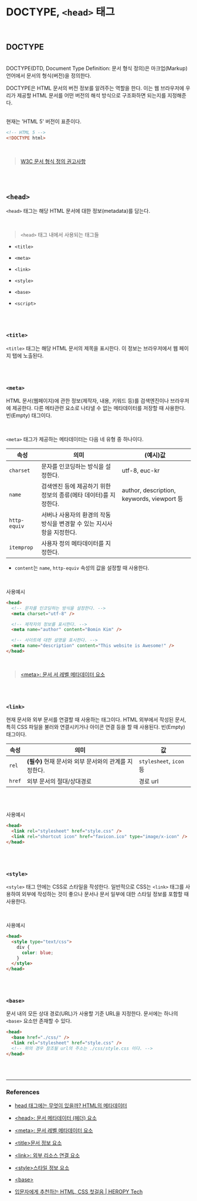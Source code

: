 # DOCTYPE, `<head>` 태그

<br>

## DOCTYPE

<br>
DOCTYPE(DTD, Document Type Definition: 문서 형식 정의)은 마크업(Markup) 언어에서 문서의 형식(버전)을 정의한다.

<br>

DOCTYPE은 HTML 문서의 버전 정보를 알려주는 역할을 한다. 이는 웹 브라우저에 우리가 제공할 HTML 문서를 어떤 버전의 해석 방식으로 구조화하면 되는지를 지정해준다.

<br>
현재는 'HTML 5' 버전이 표준이다.

<br>

```html
<!-- HTML 5 -->
<!DOCTYPE html>
```

<br>

> [W3C 문서 형식 정의 권고사항](https://www.w3.org/QA/2002/04/valid-dtd-list.html)

<br>

<br>

## `<head>`

`<head>` 태그는 해당 HTML 문서에 대한 정보(metadata)를 담는다.

<br>

> `<head>` 태그 내에서 사용되는 태그들

- `<title>`

- `<meta>`

- `<link>`

- `<style>`

- `<base>`

- `<script>`

<br>
<br>

### `<title>`

`<title>` 태그는 해당 HTML 문서의 제목을 표시한다. 이 정보는 브라우저에서 웹 페이지 탭에 노출된다.

<br>
<br>

### `<meta>`

HTML 문서(웹페이지)에 관한 정보(제작자, 내용, 키워드 등)를 검색엔진이나 브라우저에 제공한다. 다른 메타관련 요소로 나타낼 수 없는 메타데이터를 저장할 때 사용한다. 빈(Empty) 태그이다.

<br>

`<meta>` 태그가 제공하는 메타데이터는 다음 네 유형 중 하나이다.

| 속성         | 의미                                                                  | (예시)값                                   |
| ------------ | --------------------------------------------------------------------- | ------------------------------------------ |
| `charset`    | 문자를 인코딩하는 방식을 설정한다.                                    | utf-8, euc-kr                              |
| `name`       | 검색엔진 등에 제공하기 위한 정보의 종류(메타 데이터)를 지정한다.      | author, description, keywords, viewport 등 |
| `http-equiv` | 서버나 사용자의 환경의 작동방식을 변경할 수 있는 지시사항을 지정한다. |
| `itemprop`   | 사용자 정의 메타데이터를 지정한다.                                    |

- `content`는 `name`, `http-equiv` 속성의 값을 설정할 때 사용한다.

<br>

사용예시

```html
<head>
  <!-- 문자를 인코딩하는 방식을 설정한다. -->
  <meta charset="utf-8" />

  <!-- 제작자의 정보를 표시한다. -->
  <meta name="author" content="Bomin Kim" />

  <!-- 사이트에 대한 설명을 표시한다. -->
  <meta name="description" content="This website is Awesome!" />
</head>
```

<br>

> [&lt;meta&gt;: 문서 서 레벨 메타데이터 요소](https://developer.mozilla.org/ko/docs/Web/HTML/Element/meta)

<br>
<br>

### `<link>`

현재 문서와 외부 문서를 연결할 때 사용하는 태그이다. HTML 외부에서 작성된 문서, 특히 CSS 파일을 불러와 연결시키거나 아이콘 연결 등을 할 때 사용된다. 빈(Empty) 태그이다.

| 속성   | 의미                                                  | 값                      |
| ------ | ----------------------------------------------------- | ----------------------- |
| `rel`  | **(필수)** 현재 문서와 외부 문서와의 관계를 지정한다. | `stylesheet`, `icon` 등 |
| `href` | 외부 문서의 절대/상대경로                             | 경로 url                |

<br>
<br>

사용예시

```html
<head>
  <link rel="stylesheet" href="style.css" />
  <link rel="shortcut icon" href="favicon.ico" type="image/x-icon" />
</head>
```

<br>
<br>

### `<style>`

`<style>` 태그 안에는 CSS로 스타일을 작성한다. 일반적으로 CSS는 `<link>` 태그를 사용하여 외부에 작성하는 것이 좋으나 문서나 문서 일부에 대한 스타일 정보를 포함할 때 사용한다.

<br>

사용예시

```html
<head>
  <style type="text/css">
    div {
      color: blue;
    }
  </style>
</head>
```

<br>
<br>

### `<base>`

문서 내의 모든 상대 경로(URL)가 사용할 기준 URL을 지정한다. 문서에는 하나의 `<base>` 요소만 존재할 수 있다.

```html
<head>
  <base href="./css/" />
  <link rel="stylesheet" href="style.css" />
  <!-- 위의 경우 참조될 url의 주소는 ./css/style.css 이다. -->
</head>
```

<br>
<br>

---

### References

- [head 태그에는 무엇이 있을까? HTML의 메타데이터](https://developer.mozilla.org/ko/docs/Learn/HTML/Introduction_to_HTML/The_head_metadata_in_HTML)

- [&lt;head&gt;: 문서 메타데이터 (헤더) 요소](https://developer.mozilla.org/en-US/docs/Web/HTML/Element/head)
- [&lt;meta&gt;: 문서 레벨 메타데이터 요소](https://developer.mozilla.org/ko/docs/Web/HTML/Element/meta)
- [&lt;title&gt;문서 정보 요소](https://developer.mozilla.org/ko/docs/Web/HTML/Element/title)
- [&lt;link&gt;: 외부 리소스 연결 요소](https://developer.mozilla.org/ko/docs/Web/HTML/Element/link)
- [&lt;style&gt;스타일 정보 요소](https://developer.mozilla.org/ko/docs/Web/HTML/Element/style)
- [&lt;base&gt;](https://developer.mozilla.org/ko/docs/Web/HTML/Element/base)

- [입문자에게 추천하는 HTML, CSS 첫걸음 | HEROPY Tech](https://heropy.blog/2019/04/24/html-css-starter/)
